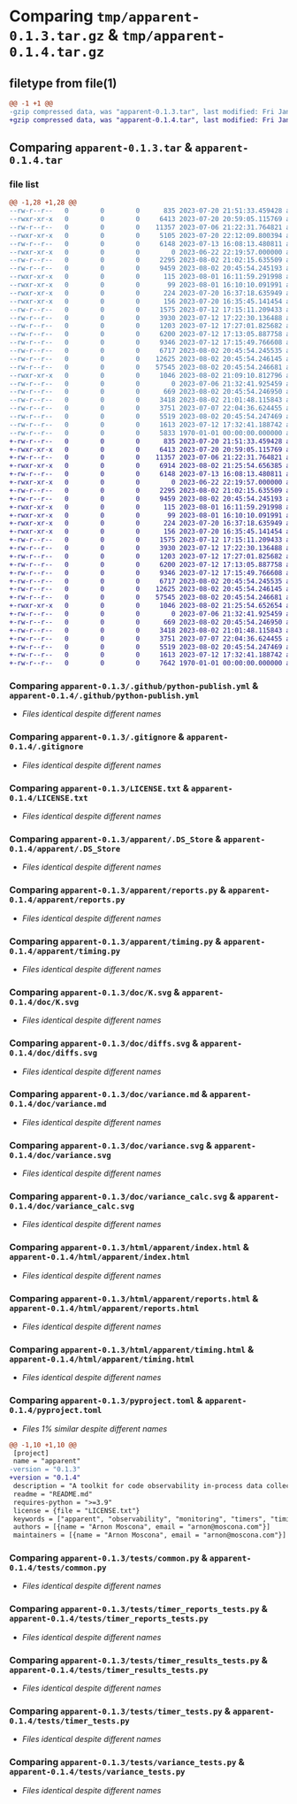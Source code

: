 # Comparing `tmp/apparent-0.1.3.tar.gz` & `tmp/apparent-0.1.4.tar.gz`

## filetype from file(1)

```diff
@@ -1 +1 @@
-gzip compressed data, was "apparent-0.1.3.tar", last modified: Fri Jan  1 00:00:00 2016, max compression
+gzip compressed data, was "apparent-0.1.4.tar", last modified: Fri Jan  1 00:00:00 2016, max compression
```

## Comparing `apparent-0.1.3.tar` & `apparent-0.1.4.tar`

### file list

```diff
@@ -1,28 +1,28 @@
--rw-r--r--   0        0        0      835 2023-07-20 21:51:33.459428 apparent-0.1.3/.github/python-publish.yml
--rwxr-xr-x   0        0        0     6413 2023-07-20 20:59:05.115769 apparent-0.1.3/.gitignore
--rw-r--r--   0        0        0    11357 2023-07-06 21:22:31.764821 apparent-0.1.3/LICENSE.txt
--rwxr-xr-x   0        0        0     5105 2023-07-20 22:12:09.800394 apparent-0.1.3/README.md
--rw-r--r--   0        0        0     6148 2023-07-13 16:08:13.480811 apparent-0.1.3/apparent/.DS_Store
--rwxr-xr-x   0        0        0        0 2023-06-22 22:19:57.000000 apparent-0.1.3/apparent/__init__.py
--rw-r--r--   0        0        0     2295 2023-08-02 21:02:15.635509 apparent-0.1.3/apparent/reports.py
--rw-r--r--   0        0        0     9459 2023-08-02 20:45:54.245193 apparent-0.1.3/apparent/timing.py
--rwxr-xr-x   0        0        0      115 2023-08-01 16:11:59.291998 apparent-0.1.3/bin/build-docs
--rwxr-xr-x   0        0        0       99 2023-08-01 16:10:10.091991 apparent-0.1.3/bin/install-dev
--rwxr-xr-x   0        0        0      224 2023-07-20 16:37:18.635949 apparent-0.1.3/bin/test
--rwxr-xr-x   0        0        0      156 2023-07-20 16:35:45.141454 apparent-0.1.3/bin/test-coverage
--rw-r--r--   0        0        0     1575 2023-07-12 17:15:11.209433 apparent-0.1.3/doc/K.svg
--rw-r--r--   0        0        0     3930 2023-07-12 17:22:30.136488 apparent-0.1.3/doc/diffs.svg
--rw-r--r--   0        0        0     1203 2023-07-12 17:27:01.825682 apparent-0.1.3/doc/variance.md
--rw-r--r--   0        0        0     6200 2023-07-12 17:13:05.887758 apparent-0.1.3/doc/variance.svg
--rw-r--r--   0        0        0     9346 2023-07-12 17:15:49.766608 apparent-0.1.3/doc/variance_calc.svg
--rw-r--r--   0        0        0     6717 2023-08-02 20:45:54.245535 apparent-0.1.3/html/apparent/index.html
--rw-r--r--   0        0        0    12625 2023-08-02 20:45:54.246145 apparent-0.1.3/html/apparent/reports.html
--rw-r--r--   0        0        0    57545 2023-08-02 20:45:54.246681 apparent-0.1.3/html/apparent/timing.html
--rwxr-xr-x   0        0        0     1046 2023-08-02 21:09:10.812796 apparent-0.1.3/pyproject.toml
--rw-r--r--   0        0        0        0 2023-07-06 21:32:41.925459 apparent-0.1.3/tests/__init__.py
--rw-r--r--   0        0        0      669 2023-08-02 20:45:54.246950 apparent-0.1.3/tests/common.py
--rw-r--r--   0        0        0     3418 2023-08-02 21:01:48.115843 apparent-0.1.3/tests/timer_reports_tests.py
--rw-r--r--   0        0        0     3751 2023-07-07 22:04:36.624455 apparent-0.1.3/tests/timer_results_tests.py
--rw-r--r--   0        0        0     5519 2023-08-02 20:45:54.247469 apparent-0.1.3/tests/timer_tests.py
--rw-r--r--   0        0        0     1613 2023-07-12 17:32:41.188742 apparent-0.1.3/tests/variance_tests.py
--rw-r--r--   0        0        0     5833 1970-01-01 00:00:00.000000 apparent-0.1.3/PKG-INFO
+-rw-r--r--   0        0        0      835 2023-07-20 21:51:33.459428 apparent-0.1.4/.github/python-publish.yml
+-rwxr-xr-x   0        0        0     6413 2023-07-20 20:59:05.115769 apparent-0.1.4/.gitignore
+-rw-r--r--   0        0        0    11357 2023-07-06 21:22:31.764821 apparent-0.1.4/LICENSE.txt
+-rwxr-xr-x   0        0        0     6914 2023-08-02 21:25:54.656385 apparent-0.1.4/README.md
+-rw-r--r--   0        0        0     6148 2023-07-13 16:08:13.480811 apparent-0.1.4/apparent/.DS_Store
+-rwxr-xr-x   0        0        0        0 2023-06-22 22:19:57.000000 apparent-0.1.4/apparent/__init__.py
+-rw-r--r--   0        0        0     2295 2023-08-02 21:02:15.635509 apparent-0.1.4/apparent/reports.py
+-rw-r--r--   0        0        0     9459 2023-08-02 20:45:54.245193 apparent-0.1.4/apparent/timing.py
+-rwxr-xr-x   0        0        0      115 2023-08-01 16:11:59.291998 apparent-0.1.4/bin/build-docs
+-rwxr-xr-x   0        0        0       99 2023-08-01 16:10:10.091991 apparent-0.1.4/bin/install-dev
+-rwxr-xr-x   0        0        0      224 2023-07-20 16:37:18.635949 apparent-0.1.4/bin/test
+-rwxr-xr-x   0        0        0      156 2023-07-20 16:35:45.141454 apparent-0.1.4/bin/test-coverage
+-rw-r--r--   0        0        0     1575 2023-07-12 17:15:11.209433 apparent-0.1.4/doc/K.svg
+-rw-r--r--   0        0        0     3930 2023-07-12 17:22:30.136488 apparent-0.1.4/doc/diffs.svg
+-rw-r--r--   0        0        0     1203 2023-07-12 17:27:01.825682 apparent-0.1.4/doc/variance.md
+-rw-r--r--   0        0        0     6200 2023-07-12 17:13:05.887758 apparent-0.1.4/doc/variance.svg
+-rw-r--r--   0        0        0     9346 2023-07-12 17:15:49.766608 apparent-0.1.4/doc/variance_calc.svg
+-rw-r--r--   0        0        0     6717 2023-08-02 20:45:54.245535 apparent-0.1.4/html/apparent/index.html
+-rw-r--r--   0        0        0    12625 2023-08-02 20:45:54.246145 apparent-0.1.4/html/apparent/reports.html
+-rw-r--r--   0        0        0    57545 2023-08-02 20:45:54.246681 apparent-0.1.4/html/apparent/timing.html
+-rwxr-xr-x   0        0        0     1046 2023-08-02 21:25:54.652654 apparent-0.1.4/pyproject.toml
+-rw-r--r--   0        0        0        0 2023-07-06 21:32:41.925459 apparent-0.1.4/tests/__init__.py
+-rw-r--r--   0        0        0      669 2023-08-02 20:45:54.246950 apparent-0.1.4/tests/common.py
+-rw-r--r--   0        0        0     3418 2023-08-02 21:01:48.115843 apparent-0.1.4/tests/timer_reports_tests.py
+-rw-r--r--   0        0        0     3751 2023-07-07 22:04:36.624455 apparent-0.1.4/tests/timer_results_tests.py
+-rw-r--r--   0        0        0     5519 2023-08-02 20:45:54.247469 apparent-0.1.4/tests/timer_tests.py
+-rw-r--r--   0        0        0     1613 2023-07-12 17:32:41.188742 apparent-0.1.4/tests/variance_tests.py
+-rw-r--r--   0        0        0     7642 1970-01-01 00:00:00.000000 apparent-0.1.4/PKG-INFO
```

### Comparing `apparent-0.1.3/.github/python-publish.yml` & `apparent-0.1.4/.github/python-publish.yml`

 * *Files identical despite different names*

### Comparing `apparent-0.1.3/.gitignore` & `apparent-0.1.4/.gitignore`

 * *Files identical despite different names*

### Comparing `apparent-0.1.3/LICENSE.txt` & `apparent-0.1.4/LICENSE.txt`

 * *Files identical despite different names*

### Comparing `apparent-0.1.3/apparent/.DS_Store` & `apparent-0.1.4/apparent/.DS_Store`

 * *Files identical despite different names*

### Comparing `apparent-0.1.3/apparent/reports.py` & `apparent-0.1.4/apparent/reports.py`

 * *Files identical despite different names*

### Comparing `apparent-0.1.3/apparent/timing.py` & `apparent-0.1.4/apparent/timing.py`

 * *Files identical despite different names*

### Comparing `apparent-0.1.3/doc/K.svg` & `apparent-0.1.4/doc/K.svg`

 * *Files identical despite different names*

### Comparing `apparent-0.1.3/doc/diffs.svg` & `apparent-0.1.4/doc/diffs.svg`

 * *Files identical despite different names*

### Comparing `apparent-0.1.3/doc/variance.md` & `apparent-0.1.4/doc/variance.md`

 * *Files identical despite different names*

### Comparing `apparent-0.1.3/doc/variance.svg` & `apparent-0.1.4/doc/variance.svg`

 * *Files identical despite different names*

### Comparing `apparent-0.1.3/doc/variance_calc.svg` & `apparent-0.1.4/doc/variance_calc.svg`

 * *Files identical despite different names*

### Comparing `apparent-0.1.3/html/apparent/index.html` & `apparent-0.1.4/html/apparent/index.html`

 * *Files identical despite different names*

### Comparing `apparent-0.1.3/html/apparent/reports.html` & `apparent-0.1.4/html/apparent/reports.html`

 * *Files identical despite different names*

### Comparing `apparent-0.1.3/html/apparent/timing.html` & `apparent-0.1.4/html/apparent/timing.html`

 * *Files identical despite different names*

### Comparing `apparent-0.1.3/pyproject.toml` & `apparent-0.1.4/pyproject.toml`

 * *Files 1% similar despite different names*

```diff
@@ -1,10 +1,10 @@
 [project]
 name = "apparent"
-version = "0.1.3"
+version = "0.1.4"
 description = "A toolkit for code observability in-process data collection: timing, counters, and metrics."
 readme = "README.md"
 requires-python = ">=3.9"
 license = {file = "LICENSE.txt"}
 keywords = ["apparent", "observability", "monitoring", "timers", "timing", "counters", "metrics"]
 authors = [{name = "Arnon Moscona", email = "arnon@moscona.com"}]
 maintainers = [{name = "Arnon Moscona", email = "arnon@moscona.com"}]
```

### Comparing `apparent-0.1.3/tests/common.py` & `apparent-0.1.4/tests/common.py`

 * *Files identical despite different names*

### Comparing `apparent-0.1.3/tests/timer_reports_tests.py` & `apparent-0.1.4/tests/timer_reports_tests.py`

 * *Files identical despite different names*

### Comparing `apparent-0.1.3/tests/timer_results_tests.py` & `apparent-0.1.4/tests/timer_results_tests.py`

 * *Files identical despite different names*

### Comparing `apparent-0.1.3/tests/timer_tests.py` & `apparent-0.1.4/tests/timer_tests.py`

 * *Files identical despite different names*

### Comparing `apparent-0.1.3/tests/variance_tests.py` & `apparent-0.1.4/tests/variance_tests.py`

 * *Files identical despite different names*

